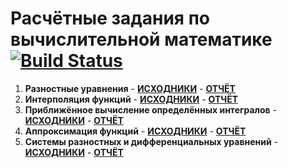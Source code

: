 # Расчётные задания по вычислительной математике [![Build Status](https://travis-ci.org/lamtev/comp_maths_ets.svg?branch=master)](https://travis-ci.org/lamtev/comp_maths_ets)

1. __Разностные уравнения__ -  [__ИСХОДНИКИ__](https://github.com/lamtev/comp_maths_ets/tree/master/et1)  - [__ОТЧЁТ__](https://github.com/lamtev/comp_maths_ets/releases/download/v5.4/et1.pdf)
2. __Интерполяция функций__ - [__ИСХОДНИКИ__](https://github.com/lamtev/comp_maths_ets/tree/master/et2)  -  [__ОТЧЁТ__](https://github.com/lamtev/comp_maths_ets/releases/download/v5.4/et2.pdf)
3. __Приближённое вычисление определённых интегралов__ - [__ИСХОДНИКИ__](https://github.com/lamtev/comp_maths_ets/tree/master/et3)  -  [__ОТЧЁТ__](https://github.com/lamtev/comp_maths_ets/releases/download/v5.4/et3.pdf)
4. __Аппроксимация функций__ -  [__ИСХОДНИКИ__](https://github.com/lamtev/comp_maths_ets/tree/master/et4)  -  [__ОТЧЁТ__](https://github.com/lamtev/comp_maths_ets/releases/download/v5.4/et4.pdf)
5. __Системы разностных и дифференциальных уравнений__ - [__ИСХОДНИКИ__](https://github.com/lamtev/comp_maths_ets/tree/master/et5)  -  [__ОТЧЁТ__](https://github.com/lamtev/comp_maths_ets/releases/download/v5.4/et5.pdf)
